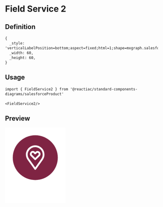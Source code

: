 # Field Service 2

## Definition

```
{
  _style: 'verticalLabelPosition=bottom;aspect=fixed;html=1;shape=mxgraph.salesforce.field_service2;',
  _width: 60,
  _height: 60,
}
```

## Usage

```
import { FieldService2 } from '@reactiac/standard-components-diagrams/salesforceProduct'

<FieldService2/>
```

## Preview

<img src="./field-service-2.png" width="200"/>
